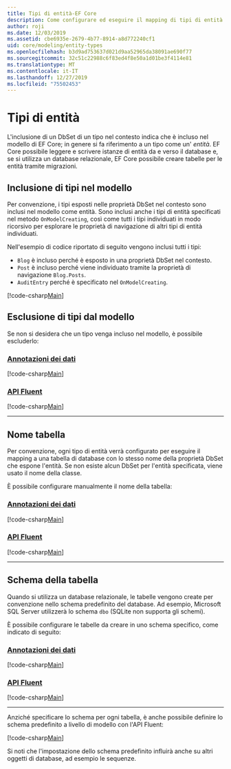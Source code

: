```yaml
---
title: Tipi di entità-EF Core
description: Come configurare ed eseguire il mapping di tipi di entità usando Entity Framework Core
author: roji
ms.date: 12/03/2019
ms.assetid: cbe6935e-2679-4b77-8914-a8d772240cf1
uid: core/modeling/entity-types
ms.openlocfilehash: b3d9ad753637d021d9aa52965da38091ae690f77
ms.sourcegitcommit: 32c51c22988c6f83ed4f8e50a1d01be3f4114e81
ms.translationtype: MT
ms.contentlocale: it-IT
ms.lasthandoff: 12/27/2019
ms.locfileid: "75502453"
---
```

# <a name="entity-types"></a>Tipi di entità

L'inclusione di un DbSet di un tipo nel contesto indica che è incluso nel modello di EF Core; in genere si fa riferimento a un tipo come un' *entità*. EF Core possibile leggere e scrivere istanze di entità da e verso il database e, se si utilizza un database relazionale, EF Core possibile creare tabelle per le entità tramite migrazioni.

## <a name="including-types-in-the-model"></a>Inclusione di tipi nel modello

Per convenzione, i tipi esposti nelle proprietà DbSet nel contesto sono inclusi nel modello come entità. Sono inclusi anche i tipi di entità specificati nel metodo `OnModelCreating`, così come tutti i tipi individuati in modo ricorsivo per esplorare le proprietà di navigazione di altri tipi di entità individuati.

Nell'esempio di codice riportato di seguito vengono inclusi tutti i tipi:

* `Blog` è incluso perché è esposto in una proprietà DbSet nel contesto.
* `Post` è incluso perché viene individuato tramite la proprietà di navigazione `Blog.Posts`.
* `AuditEntry` perché è specificato nel `OnModelCreating`.

[!code-csharp[Main](../../../samples/core/Modeling/Conventions/EntityTypes.cs?name=EntityTypes&highlight=3,7,16)]

## <a name="excluding-types-from-the-model"></a>Esclusione di tipi dal modello

Se non si desidera che un tipo venga incluso nel modello, è possibile escluderlo:

### <a name="data-annotationstabdata-annotations"></a>[Annotazioni dei dati](#tab/data-annotations)

[!code-csharp[Main](../../../samples/core/Modeling/DataAnnotations/IgnoreType.cs?name=IgnoreType&highlight=1)]

### <a name="fluent-apitabfluent-api"></a>[API Fluent](#tab/fluent-api)

[!code-csharp[Main](../../../samples/core/Modeling/FluentAPI/IgnoreType.cs?name=IgnoreType&highlight=3)]

***

## <a name="table-name"></a>Nome tabella

Per convenzione, ogni tipo di entità verrà configurato per eseguire il mapping a una tabella di database con lo stesso nome della proprietà DbSet che espone l'entità. Se non esiste alcun DbSet per l'entità specificata, viene usato il nome della classe.

È possibile configurare manualmente il nome della tabella:

### <a name="data-annotationstabdata-annotations"></a>[Annotazioni dei dati](#tab/data-annotations)

[!code-csharp[Main](../../../samples/core/Modeling/DataAnnotations/TableName.cs?Name=TableName&highlight=1)]

### <a name="fluent-apitabfluent-api"></a>[API Fluent](#tab/fluent-api)

[!code-csharp[Main](../../../samples/core/Modeling/FluentAPI/TableName.cs?Name=TableName&highlight=3-4)]

***

## <a name="table-schema"></a>Schema della tabella

Quando si utilizza un database relazionale, le tabelle vengono create per convenzione nello schema predefinito del database. Ad esempio, Microsoft SQL Server utilizzerà lo schema `dbo` (SQLite non supporta gli schemi).

È possibile configurare le tabelle da creare in uno schema specifico, come indicato di seguito:

### <a name="data-annotationstabdata-annotations"></a>[Annotazioni dei dati](#tab/data-annotations)

[!code-csharp[Main](../../../samples/core/Modeling/DataAnnotations/TableNameAndSchema.cs?name=TableNameAndSchema&highlight=1)]

### <a name="fluent-apitabfluent-api"></a>[API Fluent](#tab/fluent-api)

[!code-csharp[Main](../../../samples/core/Modeling/FluentAPI/TableNameAndSchema.cs?name=TableNameAndSchema&highlight=3-4)]

***

Anziché specificare lo schema per ogni tabella, è anche possibile definire lo schema predefinito a livello di modello con l'API Fluent:

[!code-csharp[Main](../../../samples/core/Modeling/FluentAPI/DefaultSchema.cs?name=DefaultSchema&highlight=3)]

Si noti che l'impostazione dello schema predefinito influirà anche su altri oggetti di database, ad esempio le sequenze.
